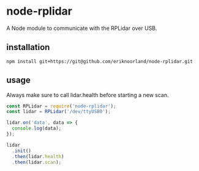 # node-rplidar
A Node module to communicate with the RPLidar over USB.

## installation
```
npm install git+https://git@github.com/eriknoorland/node-rplidar.git
```

## usage
Always make sure to call lidar.health before starting a new scan.
```javascript
const RPLidar = require('node-rplidar');
const lidar = RPLidar('/dev/ttyUSB0');

lidar.on('data', data => {
  console.log(data);
});

lidar
  .init()
  .then(lidar.health)
  .then(lidar.scan);
```
